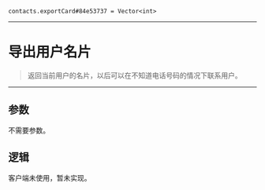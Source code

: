 ```
contacts.exportCard#84e53737 = Vector<int>
```

---
# 导出用户名片

> 返回当前用户的名片，以后可以在不知道电话号码的情况下联系用户。

---

## 参数
不需要参数。


## 逻辑
客户端未使用，暂未实现。
